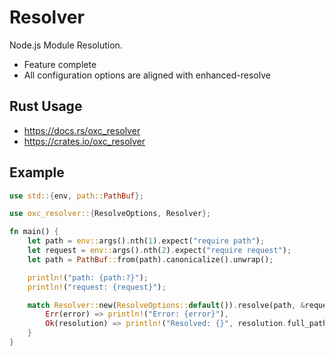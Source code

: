 # Resolver

Node.js Module Resolution.

- Feature complete
- All configuration options are aligned with enhanced-resolve

## Rust Usage

- https://docs.rs/oxc_resolver
- https://crates.io/oxc_resolver

## Example

```rust
use std::{env, path::PathBuf};

use oxc_resolver::{ResolveOptions, Resolver};

fn main() {
    let path = env::args().nth(1).expect("require path");
    let request = env::args().nth(2).expect("require request");
    let path = PathBuf::from(path).canonicalize().unwrap();

    println!("path: {path:?}");
    println!("request: {request}");

    match Resolver::new(ResolveOptions::default()).resolve(path, &request) {
        Err(error) => println!("Error: {error}"),
        Ok(resolution) => println!("Resolved: {}", resolution.full_path().to_string_lossy()),
    }
}
```
